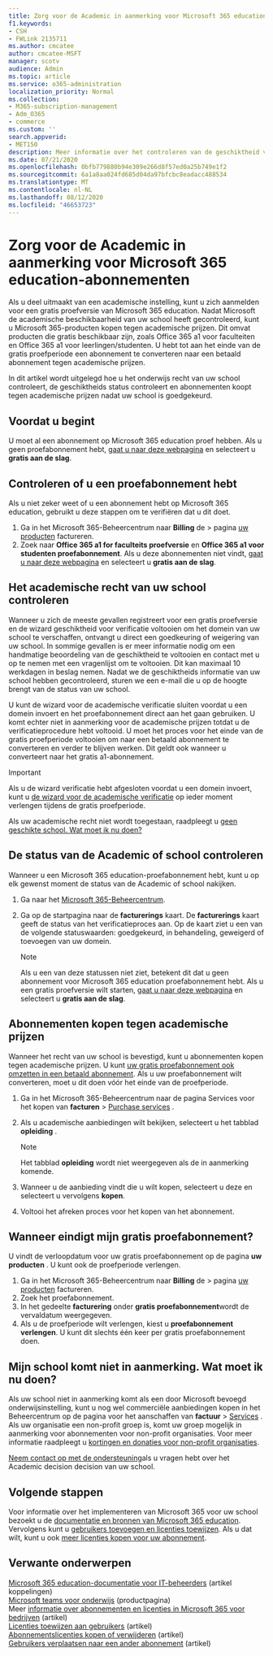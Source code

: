 ```yaml
---
title: Zorg voor de Academic in aanmerking voor Microsoft 365 education-abonnementen
f1.keywords:
- CSH
- FWLink 2135711
ms.author: cmcatee
author: cmcatee-MSFT
manager: scotv
audience: Admin
ms.topic: article
ms.service: o365-administration
localization_priority: Normal
ms.collection:
- M365-subscription-management
- Adm_O365
- commerce
ms.custom: ''
search.appverid:
- MET150
description: Meer informatie over het controleren van de geschiktheid van uw school voor Microsoft 365 education academische prijzen.
ms.date: 07/21/2020
ms.openlocfilehash: 0bfb779880b94e309e266d8f57ed0a25b749e1f2
ms.sourcegitcommit: 6a1a8aa024fd685d04da97bfcbc8eadacc488534
ms.translationtype: MT
ms.contentlocale: nl-NL
ms.lasthandoff: 08/12/2020
ms.locfileid: "46653723"
---
```

# <a name="verify-academic-eligibility-for-microsoft-365-education-subscriptions"></a>Zorg voor de Academic in aanmerking voor Microsoft 365 education-abonnementen

Als u deel uitmaakt van een academische instelling, kunt u zich aanmelden voor een gratis proefversie van Microsoft 365 education. Nadat Microsoft de academische beschikbaarheid van uw school heeft gecontroleerd, kunt u Microsoft 365-producten kopen tegen academische prijzen. Dit omvat producten die gratis beschikbaar zijn, zoals Office 365 a1 voor faculteiten en Office 365 a1 voor leerlingen/studenten. U hebt tot aan het einde van de gratis proefperiode een abonnement te converteren naar een betaald abonnement tegen academische prijzen.

In dit artikel wordt uitgelegd hoe u het onderwijs recht van uw school controleert, de geschiktheids status controleert en abonnementen koopt tegen academische prijzen nadat uw school is goedgekeurd.

## <a name="before-you-begin"></a>Voordat u begint

U moet al een abonnement op Microsoft 365 education proef hebben. Als u geen proefabonnement hebt, [gaat u naar deze webpagina](https://www.microsoft.com/microsoft-365/academic/compare-office-365-education-plans?activetab=tab%3aprimaryr1) en selecteert u **gratis aan de slag**.

## <a name="verify-that-you-have-a-trial-subscription"></a>Controleren of u een proefabonnement hebt

Als u niet zeker weet of u een abonnement hebt op Microsoft 365 education, gebruikt u deze stappen om te verifiëren dat u dit doet.

1. Ga in het Microsoft 365-Beheercentrum naar **Billing** de \> pagina <a href="https://go.microsoft.com/fwlink/p/?linkid=842054" target="_blank">uw producten</a> factureren.
2. Zoek naar **Office 365 a1 for faculteits proefversie** en **Office 365 a1 voor studenten proefabonnement**. Als u deze abonnementen niet vindt, [gaat u naar deze webpagina](https://www.microsoft.com/microsoft-365/academic/compare-office-365-education-plans?activetab=tab%3aprimaryr1) en selecteert u **gratis aan de slag**.

## <a name="verify-your-schools-academic-eligibility"></a>Het academische recht van uw school controleren

Wanneer u zich de meeste gevallen registreert voor een gratis proefversie en de wizard geschiktheid voor verificatie voltooien om het domein van uw school te verschaffen, ontvangt u direct een goedkeuring of weigering van uw school. In sommige gevallen is er meer informatie nodig om een handmatige beoordeling van de geschiktheid te voltooien en contact met u op te nemen met een vragenlijst om te voltooien. Dit kan maximaal 10 werkdagen in beslag nemen. Nadat we de geschiktheids informatie van uw school hebben gecontroleerd, sturen we een e-mail die u op de hoogte brengt van de status van uw school.

U kunt de wizard voor de academische verificatie sluiten voordat u een domein invoert en het proefabonnement direct aan het gaan gebruiken. U komt echter niet in aanmerking voor de academische prijzen totdat u de verificatieprocedure hebt voltooid. U moet het proces voor het einde van de gratis proefperiode voltooien om naar een betaald abonnement te converteren en verder te blijven werken. Dit geldt ook wanneer u converteert naar het gratis a1-abonnement.

> [!IMPORTANT]
> Als u de wizard verificatie hebt afgesloten voordat u een domein invoert, kunt u [de wizard voor de academische verificatie](https://go.microsoft.com/fwlink/p/?linkid=2135255) op ieder moment verlengen tijdens de gratis proefperiode.

Als uw academische recht niet wordt toegestaan, raadpleegt u [geen geschikte school. Wat moet ik nu doen?](#my-school-isnt-eligible-what-do-i-do-now)

## <a name="check-the-status-of-your-schools-academic-eligibility"></a>De status van de Academic of school controleren

Wanneer u een Microsoft 365 education-proefabonnement hebt, kunt u op elk gewenst moment de status van de Academic of school nakijken.

1. Ga naar het [Microsoft 365-Beheercentrum](https://go.microsoft.com/fwlink/p/?linkid=2024339).
2. Ga op de startpagina naar de **facturerings** kaart.
    De **facturerings** kaart geeft de status van het verificatieproces aan. Op de kaart ziet u een van de volgende statuswaarden: goedgekeurd, in behandeling, geweigerd of toevoegen van uw domein.

    > [!NOTE]
    > Als u een van deze statussen niet ziet, betekent dit dat u geen abonnement voor Microsoft 365 education proefabonnement hebt. Als u een gratis proefversie wilt starten, [gaat u naar deze webpagina](https://www.microsoft.com/microsoft-365/academic/compare-office-365-education-plans?activetab=tab%3aprimaryr1) en selecteert u **gratis aan de slag**.

## <a name="buy-subscriptions-at-academic-prices"></a>Abonnementen kopen tegen academische prijzen

Wanneer het recht van uw school is bevestigd, kunt u abonnementen kopen tegen academische prijzen. U kunt [uw gratis proefabonnement ook omzetten in een betaald abonnement](https://docs.microsoft.com/microsoft-365/commerce/buy-a-subscription-from-your-free-trial). Als u uw proefabonnement wilt converteren, moet u dit doen vóór het einde van de proefperiode.

1. Ga in het Microsoft 365-Beheercentrum naar de pagina Services voor het kopen van **facturen** \> <a href="https://go.microsoft.com/fwlink/p/?linkid=868433" target="_blank">Purchase services</a> .
2. Als u academische aanbiedingen wilt bekijken, selecteert u het tabblad **opleiding** .

    > [!NOTE]
    > Het tabblad **opleiding** wordt niet weergegeven als de in aanmerking komende.

3. Wanneer u de aanbieding vindt die u wilt kopen, selecteert u deze en selecteert u vervolgens **kopen**.
4. Voltooi het afreken proces voor het kopen van het abonnement.

## <a name="when-does-my-free-trial-end"></a>Wanneer eindigt mijn gratis proefabonnement?

U vindt de verloopdatum voor uw gratis proefabonnement op de pagina **uw producten** . U kunt ook de proefperiode verlengen.

1. Ga in het Microsoft 365-Beheercentrum naar **Billing** de \> pagina <a href="https://go.microsoft.com/fwlink/p/?linkid=842054" target="_blank">uw producten</a> factureren.
2. Zoek het proefabonnement.
3. In het gedeelte **facturering** onder **gratis proefabonnement**wordt de vervaldatum weergegeven.
4. Als u de proefperiode wilt verlengen, kiest u **proefabonnement verlengen**. U kunt dit slechts één keer per gratis proefabonnement doen.

## <a name="my-school-isnt-eligible-what-do-i-do-now"></a>Mijn school komt niet in aanmerking. Wat moet ik nu doen?

Als uw school niet in aanmerking komt als een door Microsoft bevoegd onderwijsinstelling, kunt u nog wel commerciële aanbiedingen kopen in het Beheercentrum op de pagina voor het aanschaffen van **factuur** \> <a href="https://go.microsoft.com/fwlink/p/?linkid=868433" target="_blank">Services</a> . Als uw organisatie een non-profit groep is, komt uw groep mogelijk in aanmerking voor abonnementen voor non-profit organisaties. Voor meer informatie raadpleegt u [kortingen en donaties voor non-profit organisaties](https://www.microsoft.com/nonprofits/eligibility).

[Neem contact op met de ondersteuning](../../admin/contact-support-for-business-products.md)als u vragen hebt over het Academic decision decision van uw school.

## <a name="next-steps"></a>Volgende stappen

Voor informatie over het implementeren van Microsoft 365 voor uw school bezoekt u de [documentatie en bronnen van Microsoft 365 education](https://docs.microsoft.com/microsoft-365/education/deploy/). Vervolgens kunt u [gebruikers toevoegen en licenties toewijzen](../../admin/add-users/add-users.md). Als u dat wilt, kunt u ook [meer licenties kopen voor uw abonnement](../licenses/buy-licenses.md).

## <a name="related-content"></a>Verwante onderwerpen

[Microsoft 365 education-documentatie voor IT-beheerders](https://docs.microsoft.com/education/itadmins) (artikel koppelingen) \
[Microsoft teams voor onderwijs](https://microsoft.com/education/products/teams/default.aspx) (productpagina) \
Meer [informatie over abonnementen en licenties in Microsoft 365 voor bedrijven](../licenses/subscriptions-and-licenses.md) (artikel) \
[Licenties toewijzen aan gebruikers](../../admin/manage/assign-licenses-to-users.md) (artikel) \
[Abonnementslicenties kopen of verwijderen](../licenses/buy-licenses.md) (artikel) \
[Gebruikers verplaatsen naar een ander abonnement](move-users-different-subscription.md) (artikel)
